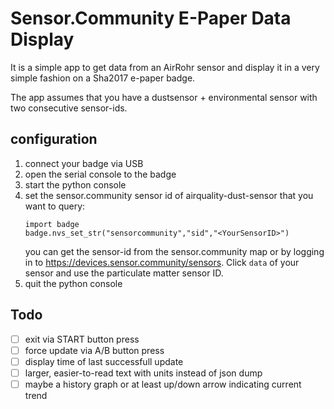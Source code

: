 # Sensor.Community E-Paper Data Display

It is a simple app to get data from an AirRohr sensor and display it in a very simple fashion on a Sha2017 e-paper badge.

The app assumes that you have a dustsensor + environmental sensor with two consecutive sensor-ids.

## configuration

1. connect your badge via USB
2. open the serial console to the badge
3. start the python console
4. set the sensor.community sensor id of airquality-dust-sensor that you want to query:  
   ```
   import badge
   badge.nvs_set_str("sensorcommunity","sid","<YourSensorID>")
   ```  
   you can get the sensor-id from the sensor.community map or by logging in to https://devices.sensor.community/sensors. Click `data` of your sensor and use the particulate matter sensor ID.
5. quit the python console


## Todo

- [ ] exit via START button press
- [ ] force update via A/B button press
- [ ] display time of last successfull update
- [ ] larger, easier-to-read text with units instead of json dump
- [ ] maybe a history graph or at least up/down arrow indicating current trend
